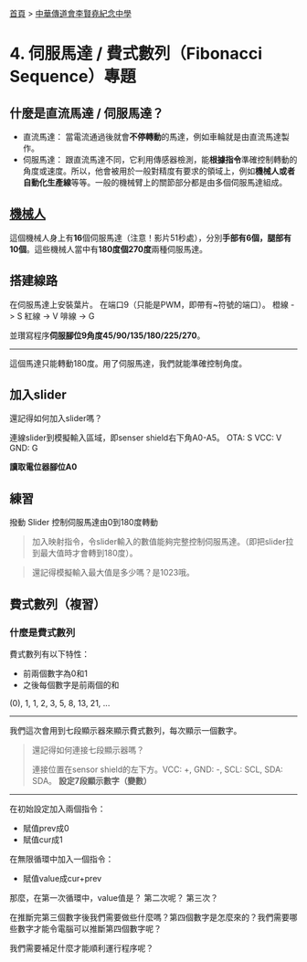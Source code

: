 [首頁] > [中華傳道會李賢堯紀念中學]

# 4. 伺服馬達 / 費式數列（Fibonacci Sequence）專題

## 什麼是直流馬達 / 伺服馬達？

- 直流馬達： 當電流通過後就會**不停轉動**的馬達，例如車輪就是由直流馬達製作。
- 伺服馬達： 跟直流馬達不同，它利用傳感器檢測，能**根據指令**準確控制轉動的角度或速度。所以，他會被用於一般對精度有要求的領域上，例如**機械人或者自動化生產線**等等。一般的機械臂上的關節部分都是由多個伺服馬達組成。

## [機械人]

這個機械人身上有**16**個伺服馬達（注意！影片51秒處），分別**手部有6個，腿部有10個**。這些機械人當中有**180度個270度**兩種伺服馬達。

## 搭建線路

在伺服馬達上安裝葉片。
在端口9（只能是PWM，即帶有~符號的端口）。
橙線 -> S
紅線 -> V
啡線 -> G

並瓚寫程序**伺服腳位9角度45/90/135/180/225/270**。

---

這個馬達只能轉動180度。用了伺服馬達，我們就能準確控制角度。

## 加入slider

還記得如何加入slider嗎？

連線slider到模擬輸入區域，即senser shield右下角A0-A5。
OTA: S
VCC: V
GND: G

**讀取電位器腳位A0**

## 練習

撥動 Slider 控制伺服馬達由0到180度轉動

> 加入映射指令，令slider輸入的數值能夠完整控制伺服馬達。（即把slider拉到最大值時才會轉到180度）。

> 還記得模擬輸入最大值是多少嗎？是1023哦。

## 費式數列（複習）

### 什麼是費式數列

費式數列有以下特性：
- 前兩個數字為0和1
- 之後每個數字是前兩個的和

(0), 1, 1, 2, 3, 5, 8, 13, 21, ...

---

我們這次會用到七段顯示器來顯示費式數列，每次顯示一個數字。

> 還記得如何連接七段顯示器嗎？
>
> 連接位置在sensor shield的左下方。VCC: +, GND: -, SCL: SCL, SDA: SDA。
> **設定7段顯示數字（變數）**

---

在初始設定加入兩個指令：
- 賦值prev成0
- 賦值cur成1

在無限循環中加入一個指令：
- 賦值value成cur+prev

那麼，在第一次循環中，value值是？
第二次呢？
第三次？

在推斷完第三個數字後我們需要做些什麼嗎？第四個數字是怎麼來的？我們需要哪些數字才能令電腦可以推斷第四個數字呢？

我們需要補足什麼才能順利運行程序呢？

<!-- links -->
[首頁]: ../../../../../index.md
[中華傳道會李賢堯紀念中學]: ../../index.md
[機械人]: http://www.youtube.com/watch?v=RfvH-VvVTIA